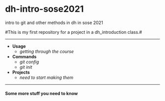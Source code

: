 # dh-intro-sose2021
intro to git and other methods in dh in sose 2021


#This is my first repository for a project in a dh_introduction class.#

---

* **Usage**
  * _getting through the course_
* **Commands**
  * _git config_
  * _git init_
* **Projects**
  * _need to start making them_

---

#### Some more stuff you need to know ####
